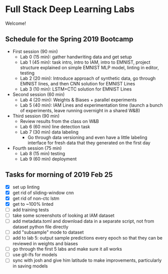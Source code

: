 # Full Stack Deep Learning Labs

Welcome!

## Schedule for the Spring 2019 Bootcamp

- First session (90 min)
  - Lab 0 (15 min): gather handwriting data and get setup
  - Lab 1 (45 min): task intro, intro to IAM, intro to EMNIST, project structure explained on simple EMNIST MLP model, linting in editor, testing
  - Lab 2 (20 min): Introduce approach of synthetic data, go through EMNIST lines, and then CNN solution for EMNIST Lines
  - Lab 3 (10 min): LSTM+CTC solution for EMNIST Lines
- Second session (60 min)
  - Lab 4 (20 min): Weights & Biases + parallel experiments
  - Lab 5 (40 min): IAM Lines and experimentation time (launch a bunch of experiments, leave running overnight in a shared W&B)
- Third session (90 min)
  - Review results from the class on W&B
  - Lab 6 (60 min) line detection task
  - Lab 7 (30 min) data labeling
    - Go through data versioning and even have a little labeling interface for fresh data that they generated on the first day
- Fourth session (75 min)
  - Lab 8 (15 min) testing
  - Lab 9 (60 min) deployment

## Tasks for morning of 2019 Feb 25

- [x] set up linting
- [x] get rid of sliding-window cnn
- [x] get rid of non-ctc lstm
- [x] get to ~100% linted
- [ ] add training tests
- [ ] take some screenshots of looking at IAM dataset
- [ ] add metadata.toml and download data in a separate script, not from dataset python file directly
- [ ] add "subsample" mode to dataset
- [ ] add to lab 5: output sample predictions every epoch so that they can be reviewed in weights and biases
- [ ] go through the first 5 labs and make sure it all works
- [ ] use git-lfs for models
- [ ] sync with josh and give him latitude to make improvements, particularly in saving models

